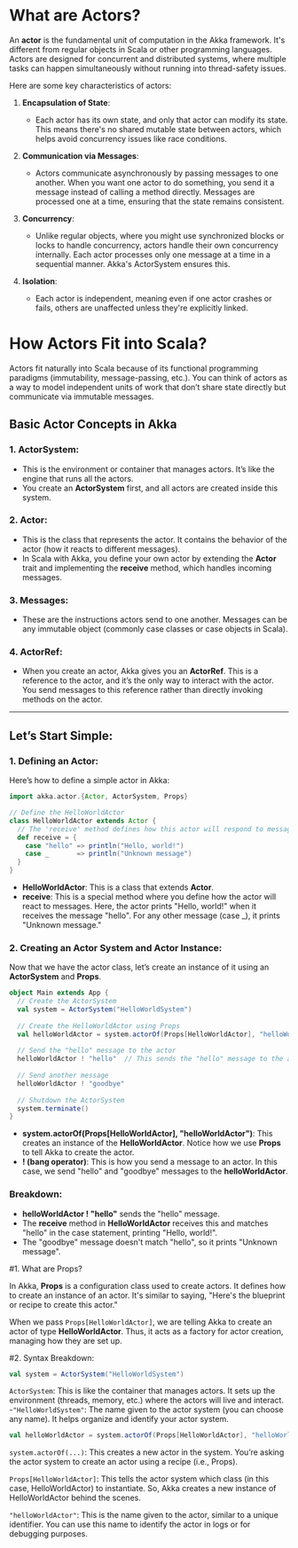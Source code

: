 
# What are Actors?

An **actor** is the fundamental unit of computation in the Akka framework. It's different from regular objects in Scala or other programming languages. Actors are designed for concurrent and distributed systems, where multiple tasks can happen simultaneously without running into thread-safety issues.

Here are some key characteristics of actors:

1. **Encapsulation of State**:
    - Each actor has its own state, and only that actor can modify its state. This means there's no shared mutable state between actors, which helps avoid concurrency issues like race conditions.

2. **Communication via Messages**:
    - Actors communicate asynchronously by passing messages to one another. When you want one actor to do something, you send it a message instead of calling a method directly. Messages are processed one at a time, ensuring that the state remains consistent.

3. **Concurrency**:
    - Unlike regular objects, where you might use synchronized blocks or locks to handle concurrency, actors handle their own concurrency internally. Each actor processes only one message at a time in a sequential manner. Akka's ActorSystem ensures this.

4. **Isolation**:
    - Each actor is independent, meaning even if one actor crashes or fails, others are unaffected unless they're explicitly linked.

# How Actors Fit into Scala?

Actors fit naturally into Scala because of its functional programming paradigms (immutability, message-passing, etc.). You can think of actors as a way to model independent units of work that don’t share state directly but communicate via immutable messages.

## Basic Actor Concepts in Akka

### 1. ActorSystem:
- This is the environment or container that manages actors. It’s like the engine that runs all the actors.
- You create an **ActorSystem** first, and all actors are created inside this system.

### 2. Actor:
- This is the class that represents the actor. It contains the behavior of the actor (how it reacts to different messages).
- In Scala with Akka, you define your own actor by extending the **Actor** trait and implementing the **receive** method, which handles incoming messages.

### 3. Messages:
- These are the instructions actors send to one another. Messages can be any immutable object (commonly case classes or case objects in Scala).

### 4. ActorRef:
- When you create an actor, Akka gives you an **ActorRef**. This is a reference to the actor, and it’s the only way to interact with the actor. You send messages to this reference rather than directly invoking methods on the actor.

---

## Let’s Start Simple:

### 1. Defining an Actor:
Here’s how to define a simple actor in Akka:

```scala
import akka.actor.{Actor, ActorSystem, Props}

// Define the HelloWorldActor
class HelloWorldActor extends Actor {
  // The 'receive' method defines how this actor will respond to messages
  def receive = {
    case "hello" => println("Hello, world!")
    case _       => println("Unknown message")
  }
}
```

- **HelloWorldActor**: This is a class that extends **Actor**.
- **receive**: This is a special method where you define how the actor will react to messages. Here, the actor prints "Hello, world!" when it receives the message "hello". For any other message (case _), it prints "Unknown message."

### 2. Creating an Actor System and Actor Instance:
Now that we have the actor class, let’s create an instance of it using an **ActorSystem** and **Props**.

```scala
object Main extends App {
  // Create the ActorSystem
  val system = ActorSystem("HelloWorldSystem")
  
  // Create the HelloWorldActor using Props
  val helloWorldActor = system.actorOf(Props[HelloWorldActor], "helloWorldActor")
  
  // Send the "hello" message to the actor
  helloWorldActor ! "hello"  // This sends the "hello" message to the actor
  
  // Send another message
  helloWorldActor ! "goodbye"
  
  // Shutdown the ActorSystem
  system.terminate()
}
```

- **system.actorOf(Props[HelloWorldActor], "helloWorldActor")**: This creates an instance of the **HelloWorldActor**. Notice how we use **Props** to tell Akka to create the actor.
- **! (bang operator)**: This is how you send a message to an actor. In this case, we send "hello" and "goodbye" messages to the **helloWorldActor**.

### Breakdown:
- **helloWorldActor ! "hello"** sends the "hello" message.
- The **receive** method in **HelloWorldActor** receives this and matches "hello" in the case statement, printing "Hello, world!".
- The "goodbye" message doesn't match "hello", so it prints "Unknown message".


#1. What are Props?

In Akka, **Props** is a configuration class used to create actors. It defines how to create an instance of an actor. It's similar to saying, "Here's the blueprint or recipe to create this actor."

When we pass `Props[HelloWorldActor]`, we are telling Akka to create an actor of type **HelloWorldActor**. Thus, it acts as a factory for actor creation, managing how they are set up.

#2. Syntax Breakdown:
```scala
val system = ActorSystem("HelloWorldSystem")
```
`ActorSystem`:
This is like the container that manages actors. It sets up the environment (threads, memory, etc.) where the actors will live and interact.
-`"HelloWorldSystem"`:
The name given to the actor system (you can choose any name). It helps organize and identify your actor system.
```scala
val helloWorldActor = system.actorOf(Props[HelloWorldActor], "helloWorldActor")
```
`system.actorOf(...)`: This creates a new actor in the system. You’re asking the actor system to create an actor using a recipe (i.e., Props).

`Props[HelloWorldActor]`: This tells the actor system which class (in this case, HelloWorldActor) to instantiate. So, Akka creates a new instance of HelloWorldActor behind the scenes.

`"helloWorldActor"`: This is the name given to the actor, similar to a unique identifier. You can use this name to identify the actor in logs or for debugging purposes.
